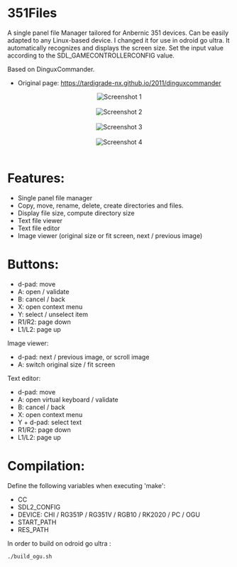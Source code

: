 # 351Files
A single panel file Manager tailored for Anbernic 351 devices. Can be easily adapted to any Linux-based device.
I changed it for use in odroid go ultra. It automatically recognizes and displays the screen size.
Set the input value according to the SDL_GAMECONTROLLERCONFIG value.

Based on DinguxCommander.
* Original page: https://tardigrade-nx.github.io/2011/dinguxcommander

<p align="center">
  <img src="https://raw.githubusercontent.com/Tardigrade-nx/351Files/master/screenshots/01.png" alt="Screenshot 1"><br /><br />
  <img src="https://raw.githubusercontent.com/Tardigrade-nx/351Files/master/screenshots/02.png" alt="Screenshot 2"><br /><br />
  <img src="https://raw.githubusercontent.com/Tardigrade-nx/351Files/master/screenshots/03.png" alt="Screenshot 3"><br /><br />
  <img src="https://raw.githubusercontent.com/Tardigrade-nx/351Files/master/screenshots/04.png" alt="Screenshot 4"><br /><br />
</p>

# Features:
* Single panel file manager
* Copy, move, rename, delete, create directories and files.
* Display file size, compute directory size
* Text file viewer
* Text file editor
* Image viewer (original size or fit screen, next / previous image)

# Buttons:
* d-pad: move
* A: open / validate
* B: cancel / back
* X: open context menu
* Y: select / unselect item
* R1/R2: page down
* L1/L2: page up

Image viewer:
* d-pad: next / previous image, or scroll image
* A: switch original size / fit screen

Text editor:
* d-pad: move
* A: open virtual keyboard / validate
* B: cancel / back
* X: open context menu
* Y + d-pad: select text
* R1/R2: page down
* L1/L2: page up

# Compilation:
Define the following variables when executing 'make':
* CC
* SDL2_CONFIG
* DEVICE: CHI / RG351P / RG351V / RGB10 / RK2020 / PC / OGU
* START_PATH
* RES_PATH

In order to build on odroid go ultra :

    ./build_ogu.sh

